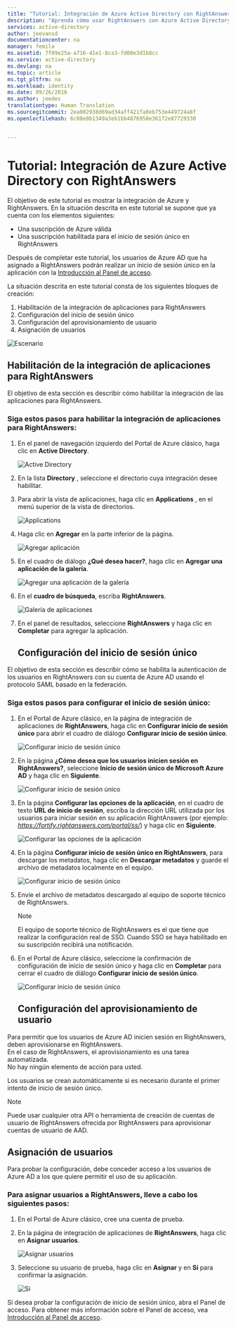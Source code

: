 ```yaml
---
title: "Tutorial: Integración de Azure Active Directory con RightAnswers | Microsoft Docs"
description: "Aprenda cómo usar RightAnswers con Azure Active Directory para habilitar el inicio de sesión único, el aprovisionamiento automatizado, etc."
services: active-directory
author: jeevansd
documentationcenter: na
manager: femila
ms.assetid: 7f09e25a-a716-41e1-8ca3-fd00e3d1b8cc
ms.service: active-directory
ms.devlang: na
ms.topic: article
ms.tgt_pltfrm: na
ms.workload: identity
ms.date: 09/26/2016
ms.author: jeedes
translationtype: Human Translation
ms.sourcegitcommit: 2ea002938d69ad34aff421fa0eb753e449724a8f
ms.openlocfilehash: 6c08e0b1349a3eb1bb4876958e36172e87729330


---
```

# <a name="tutorial-azure-active-directory-integration-with-rightanswers"></a>Tutorial: Integración de Azure Active Directory con RightAnswers
El objetivo de este tutorial es mostrar la integración de Azure y RightAnswers. En la situación descrita en este tutorial se supone que ya cuenta con los elementos siguientes:

* Una suscripción de Azure válida
* Una suscripción habilitada para el inicio de sesión único en RightAnswers

Después de completar este tutorial, los usuarios de Azure AD que ha asignado a RightAnswers podrán realizar un inicio de sesión único en la aplicación con la [Introducción al Panel de acceso](active-directory-saas-access-panel-introduction.md).

La situación descrita en este tutorial consta de los siguientes bloques de creación:

1. Habilitación de la integración de aplicaciones para RightAnswers
2. Configuración del inicio de sesión único
3. Configuración del aprovisionamiento de usuario
4. Asignación de usuarios

![Escenario](./media/active-directory-saas-rightanswers-tutorial/IC802925.png "Scenario")

## <a name="enabling-the-application-integration-for-rightanswers"></a>Habilitación de la integración de aplicaciones para RightAnswers
El objetivo de esta sección es describir cómo habilitar la integración de las aplicaciones para RightAnswers.

### <a name="to-enable-the-application-integration-for-rightanswers-perform-the-following-steps"></a>Siga estos pasos para habilitar la integración de aplicaciones para RightAnswers:
1. En el panel de navegación izquierdo del Portal de Azure clásico, haga clic en **Active Directory**.
   
   ![Active Directory](./media/active-directory-saas-rightanswers-tutorial/IC700993.png "Active Directory")
2. En la lista **Directory** , seleccione el directorio cuya integración desee habilitar.
3. Para abrir la vista de aplicaciones, haga clic en **Applications** , en el menú superior de la vista de directorios.
   
   ![Applications](./media/active-directory-saas-rightanswers-tutorial/IC700994.png "Applications")
4. Haga clic en **Agregar** en la parte inferior de la página.
   
   ![Agregar aplicación](./media/active-directory-saas-rightanswers-tutorial/IC749321.png "Add application")
5. En el cuadro de diálogo **¿Qué desea hacer?**, haga clic en **Agregar una aplicación de la galería**.
   
   ![Agregar una aplicación de la galería](./media/active-directory-saas-rightanswers-tutorial/IC749322.png "Add an application from gallerry")
6. En el **cuadro de búsqueda**, escriba **RightAnswers**.
   
   ![Galería de aplicaciones](./media/active-directory-saas-rightanswers-tutorial/IC802926.png "Application Gallery")
7. En el panel de resultados, seleccione **RightAnswers** y haga clic en **Completar** para agregar la aplicación.
   
   ## <a name="configuring-single-sign-on"></a>Configuración del inicio de sesión único

El objetivo de esta sección es describir cómo se habilita la autenticación de los usuarios en RightAnswers con su cuenta de Azure AD usando el protocolo SAML basado en la federación.

### <a name="to-configure-single-sign-on-perform-the-following-steps"></a>Siga estos pasos para configurar el inicio de sesión único:
1. En el Portal de Azure clásico, en la página de integración de aplicaciones de **RightAnswers**, haga clic en **Configurar inicio de sesión único** para abrir el cuadro de diálogo **Configurar inicio de sesión único**.
   
   ![Configurar inicio de sesión único](./media/active-directory-saas-rightanswers-tutorial/IC802927.png "Configure Single Sign-On")
2. En la página **¿Cómo desea que los usuarios inicien sesión en RightAnswers?**, seleccione **Inicio de sesión único de Microsoft Azure AD** y haga clic en **Siguiente**.
   
   ![Configurar inicio de sesión único](./media/active-directory-saas-rightanswers-tutorial/IC802928.png "Configure Single Sign-On")
3. En la página **Configurar las opciones de la aplicación**, en el cuadro de texto **URL de inicio de sesión**, escriba la dirección URL utilizada por los usuarios para iniciar sesión en su aplicación RightAnswers (por ejemplo: *https://fortify.rightanswers.com/portal/ss/*) y haga clic en **Siguiente**.
   
   ![Configurar las opciones de la aplicación](./media/active-directory-saas-rightanswers-tutorial/IC802929.png "Configure App Settings")
4. En la página **Configurar inicio de sesión único en RightAnswers**, para descargar los metadatos, haga clic en **Descargar metadatos** y guarde el archivo de metadatos localmente en el equipo.
   
   ![Configurar inicio de sesión único](./media/active-directory-saas-rightanswers-tutorial/IC802930.png "Configure Single Sign-On")
5. Envíe el archivo de metadatos descargado al equipo de soporte técnico de RightAnswers.
   
   > [!NOTE]
   > El equipo de soporte técnico de RightAnswers es el que tiene que realizar la configuración real de SSO.
   > Cuando SSO se haya habilitado en su suscripción recibirá una notificación.
   > 
   > 
6. En el Portal de Azure clásico, seleccione la confirmación de configuración de inicio de sesión único y haga clic en **Completar** para cerrar el cuadro de diálogo **Configurar inicio de sesión único**.
   
   ![Configurar inicio de sesión único](./media/active-directory-saas-rightanswers-tutorial/IC802931.png "Configure Single Sign-On")
   
   ## <a name="configuring-user-provisioning"></a>Configuración del aprovisionamiento de usuario

Para permitir que los usuarios de Azure AD inicien sesión en RightAnswers, deben aprovisionarse en RightAnswers.  
En el caso de RightAnswers, el aprovisionamiento es una tarea automatizada.  
No hay ningún elemento de acción para usted.

Los usuarios se crean automáticamente si es necesario durante el primer intento de inicio de sesión único.

> [!NOTE]
> Puede usar cualquier otra API o herramienta de creación de cuentas de usuario de RightAnswers ofrecida por RightAnswers para aprovisionar cuentas de usuario de AAD.
> 
> 

## <a name="assigning-users"></a>Asignación de usuarios
Para probar la configuración, debe conceder acceso a los usuarios de Azure AD a los que quiere permitir el uso de su aplicación.

### <a name="to-assign-users-to-rightanswers-perform-the-following-steps"></a>Para asignar usuarios a RightAnswers, lleve a cabo los siguientes pasos:
1. En el Portal de Azure clásico, cree una cuenta de prueba.
2. En la página de integración de aplicaciones de **RightAnswers**, haga clic en **Asignar usuarios**.
   
   ![Asignar usuarios](./media/active-directory-saas-rightanswers-tutorial/IC802932.png "Assign Users")
3. Seleccione su usuario de prueba, haga clic en **Asignar** y en **Sí** para confirmar la asignación.
   
   ![Sí](./media/active-directory-saas-rightanswers-tutorial/IC767830.png "Yes")

Si desea probar la configuración de inicio de sesión único, abra el Panel de acceso. Para obtener más información sobre el Panel de acceso, vea [Introducción al Panel de acceso](active-directory-saas-access-panel-introduction.md).




<!--HONumber=Nov16_HO3-->


